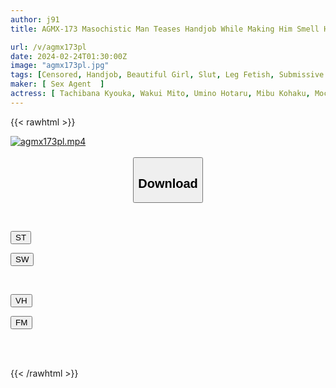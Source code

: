 ```yaml
---
author: j91
title: AGMX-173 Masochistic Man Teases Handjob While Making Him Smell His Steamy Legs

url: /v/agmx173pl
date: 2024-02-24T01:30:00Z
image: "agmx173pl.jpg"
tags: [Censored, Handjob, Beautiful Girl, Slut, Leg Fetish, Submissive Men	]
maker: [ Sex Agent  ]
actress: [ Tachibana Kyouka, Wakui Mito, Umino Hotaru, Mibu Kohaku, Mochizuki Karen, Nagiki Ran, Shichidou Hasumi ]
---
```



{{< rawhtml >}}

<div class="video" data-videoid="M0wmRZL30XS1Vm">
    <a href="javascript:;">
        <img src="/v/agmx173pl/agmx173pl.jpg" width="WIDTH" height="HEIGHT" alt="agmx173pl.mp4" loading="lazy">
    </a>
</div>

<script type="text/javascript" src="https://j91.asia/asset/on-demand-st.js"></script>

<br>
  <link rel="stylesheet" href="https://j91.asia/asset/bs5.css">
  
  <center>
  <button class="btn btn-primary" type="button" data-bs-toggle="collapse" data-bs-target=".multi-collapse" aria-expanded="false" aria-controls="multiCollapseExample1 multiCollapseExample2"><h2>Download</h2></button></center>
</p>
<div class="row">
  <div class="col">
    <div class="collapse multi-collapse" id="multiCollapseExample1">
      <div class="card card-body">
	      	      <br>
<div class="buttons">  
<p><a href="https://streamtape.to/v/M0wmRZL30XS1Vm" target="_blank"><button class="btn-hover color-3"><i class="fa fa-download"></i> ST</button></a></p>
<p><a href="https://cdnwish.com/neccn0i0opd5" target="_blank"><button class="btn-hover color-2"><i class="fa fa-download"></i> SW</button></a></p></div>
    </div>
  </div>
</div>
  <div class="col">
    <div class="collapse multi-collapse" id="multiCollapseExample2">
      <div class="card card-body">
	      <br>
<div class="buttons">
<p><a href="https://vidhidepro.com/f/qx0jvfdj7fth"><button class="btn-hover color-9"><i class="fa fa-download"></i> VH</button></a></p>
<p><a href="https://filemoon.sx/d/hn3oibzu0409"><button class="btn-hover color-8"><i class="fa fa-download"></i> FM</button></a></p></div>
<br><br>
      </div>
    </div>
  </div>
</div>

{{< /rawhtml >}}